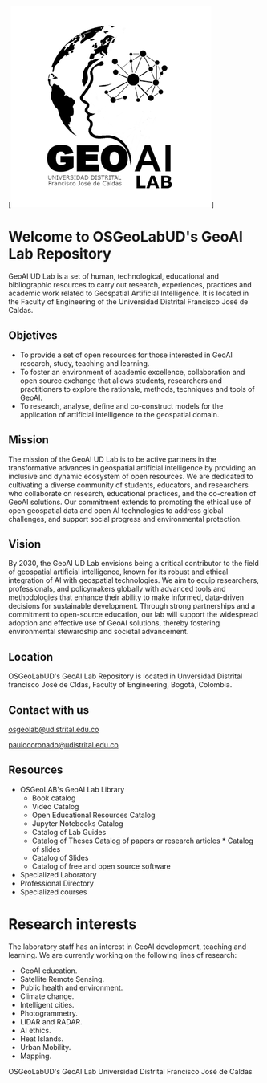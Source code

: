 
[![Logo GeoAI Lab Universidad Distrital Francisco José de Caldas](https://github.com/osgeolabud/geoai/blob/main/Logo_GeoAI_Lab_B_W_400.png)]


# Welcome to OSGeoLabUD's GeoAI Lab Repository
GeoAI UD Lab is a set of human, technological, educational and bibliographic resources to carry out research, experiences, practices and academic work related to Geospatial Artificial Intelligence. It is located in the Faculty of Engineering of the Universidad Distrital Francisco José de Caldas.

## Objetives

* To provide a set of open resources for those interested in GeoAI research, study, teaching and learning.
* To foster an environment of academic excellence, collaboration and open source exchange that allows students, researchers and practitioners to explore the rationale, methods, techniques and tools of GeoAI.
* To research, analyse, define and co-construct models for the application of artificial intelligence to the geospatial domain.

## Mission
The mission of the GeoAI UD Lab is to be active partners in the transformative advances in geospatial artificial intelligence by providing an inclusive and dynamic ecosystem of open resources. We are dedicated to cultivating a diverse community of students, educators, and researchers who collaborate on research, educational practices, and the co-creation of GeoAI solutions. Our commitment extends to promoting the ethical use of open geospatial data and open AI technologies to address global challenges, and support social progress and environmental protection.

## Vision
By 2030, the GeoAI UD Lab envisions being a critical contributor to the field of geospatial artificial intelligence, known for its robust and ethical integration of AI with geospatial technologies. We aim to equip researchers, professionals, and policymakers globally with advanced tools and methodologies that enhance their ability to make informed, data-driven decisions for sustainable development. Through strong partnerships and a commitment to open-source education, our lab will support the widespread adoption and effective use of GeoAI solutions, thereby fostering environmental stewardship and societal advancement.

## Location
OSGeoLabUD's GeoAI Lab Repository is located in Unversidad Distrital francisco José de Cldas, Faculty of Engineering, Bogotá, Colombia.

## Contact with us

[osgeolab@udistrital.edu.co](mailto:osgeolab@udistrital.edu.co)

[paulocoronado@udistrital.edu.co](mailto:paulocoronado@udistrital.edu.co)

## Resources
* OSGeoLAB's GeoAI Lab Library
  * Book catalog
  * Video Catalog
  * Open Educational Resources Catalog
  * Jupyter Notebooks Catalog
  * Catalog of Lab Guides
  * Catalog of Theses
  Catalog of papers or research articles * Catalog of slides
  * Catalog of Slides
  * Catalog of free and open source software
* Specialized Laboratory
* Professional Directory
* Specialized courses
  
# Research interests
The laboratory staff has an interest in GeoAI development, teaching and learning. We are currently working on the following lines of research:

 * GeoAI education.
 * Satellite Remote Sensing.
 * Public health and environment.
 * Climate change.
 * Intelligent cities.
 * Photogrammetry.
 * LIDAR and RADAR.
 * AI ethics.
 * Heat Islands.
 * Urban Mobility.
 * Mapping.

OSGeoLabUD's GeoAI Lab
Universidad Distrital Francisco José de Caldas
